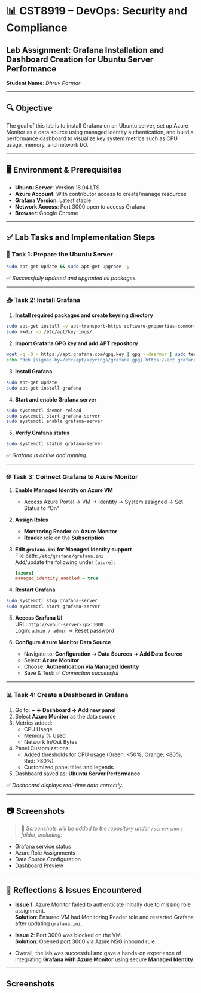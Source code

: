 
# 📊 CST8919 – DevOps: Security and Compliance  
## **Lab Assignment**: Grafana Installation and Dashboard Creation for Ubuntu Server Performance  
**Student Name**: *Dhruv Parmar* 

---

## 🔍 Objective  
The goal of this lab is to install Grafana on an Ubuntu server, set up Azure Monitor as a data source using managed identity authentication, and build a performance dashboard to visualize key system metrics such as CPU usage, memory, and network I/O.

---

## 🖥️ Environment & Prerequisites  

- **Ubuntu Server**: Version 18.04 LTS  
- **Azure Account**: With contributor access to create/manage resources  
- **Grafana Version**: Latest stable  
- **Network Access**: Port 3000 open to access Grafana  
- **Browser**: Google Chrome

---

## ✅ Lab Tasks and Implementation Steps

### 🔧 Task 1: Prepare the Ubuntu Server  

```bash
sudo apt-get update && sudo apt-get upgrade -y
```

✅ *Successfully updated and upgraded all packages.*

---

### 📥 Task 2: Install Grafana  

1. **Install required packages and create keyring directory**  
```bash
sudo apt-get install -y apt-transport-https software-properties-common wget
sudo mkdir -p /etc/apt/keyrings/
```

2. **Import Grafana GPG key and add APT repository**  
```bash
wget -q -O - https://apt.grafana.com/gpg.key | gpg --dearmor | sudo tee /etc/apt/keyrings/grafana.gpg > /dev/null
echo "deb [signed-by=/etc/apt/keyrings/grafana.gpg] https://apt.grafana.com stable main" | sudo tee -a /etc/apt/sources.list.d/grafana.list
```

3. **Install Grafana**  
```bash
sudo apt-get update
sudo apt-get install grafana
```

4. **Start and enable Grafana server**  
```bash
sudo systemctl daemon-reload
sudo systemctl start grafana-server
sudo systemctl enable grafana-server
```

5. **Verify Grafana status**  
```bash
sudo systemctl status grafana-server
```

✅ *Grafana is active and running.*

---

### 🌐 Task 3: Connect Grafana to Azure Monitor  

1. **Enable Managed Identity on Azure VM**  
   - Access Azure Portal → VM → Identity → System assigned → Set Status to “On”

2. **Assign Roles**  
   - **Monitoring Reader** on **Azure Monitor**  
   - **Reader** role on the **Subscription**

3. **Edit `grafana.ini` for Managed Identity support**  
   File path: `/etc/grafana/grafana.ini`  
   Add/update the following under `[azure]`:
   ```ini
   [azure]
   managed_identity_enabled = true
   ```

4. **Restart Grafana**  
```bash
sudo systemctl stop grafana-server
sudo systemctl start grafana-server
```

5. **Access Grafana UI**  
   URL: `http://<your-server-ip>:3000`  
   Login: `admin / admin` → Reset password

6. **Configure Azure Monitor Data Source**  
   - Navigate to: **Configuration → Data Sources → Add Data Source**  
   - Select: **Azure Monitor**  
   - Choose: **Authentication via Managed Identity**  
   - Save & Test: ✅ *Connection successful*

---

### 📊 Task 4: Create a Dashboard in Grafana  

1. Go to: **+ → Dashboard → Add new panel**  
2. Select **Azure Monitor** as the data source  
3. Metrics added:
   - CPU Usage
   - Memory % Used
   - Network In/Out Bytes  
4. Panel Customizations:
   - Added thresholds for CPU usage (Green: <50%, Orange: <80%, Red: >80%)
   - Customized panel titles and legends  
5. Dashboard saved as: **Ubuntu Server Performance**

✅ *Dashboard displays real-time data correctly.*

---

## 📷 Screenshots

> 📁 *Screenshots will be added to the repository under `/screenshots` folder, including:*  
- Grafana service status  
- Azure Role Assignments  
- Data Source Configuration  
- Dashboard Preview  

---

## 📝 Reflections & Issues Encountered

- **Issue 1**: Azure Monitor failed to authenticate initially due to missing role assignment.  
  **Solution**: Ensured VM had Monitoring Reader role and restarted Grafana after updating `grafana.ini`.

- **Issue 2**: Port 3000 was blocked on the VM.  
  **Solution**: Opened port 3000 via Azure NSG inbound rule.

- Overall, the lab was successful and gave a hands-on experience of integrating **Grafana with Azure Monitor** using secure **Managed Identity**.

---
## Screenshots



